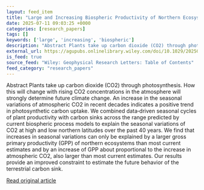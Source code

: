 ```yaml
---
layout: feed_item
title: "Large and Increasing Biospheric Productivity of Northern Ecosystems"
date: 2025-07-11 09:03:25 +0000
categories: [research_papers]
tags: []
keywords: ['large', 'increasing', 'biospheric']
description: "Abstract Plants take up carbon dioxide (CO2) through photosynthesis"
external_url: https://agupubs.onlinelibrary.wiley.com/doi/10.1029/2025GL115983?af=R
is_feed: true
source_feed: "Wiley: Geophysical Research Letters: Table of Contents"
feed_category: "research_papers"
---
```


Abstract Plants take up carbon dioxide (CO2) through photosynthesis. How this will change with rising CO2 concentrations in the atmosphere will strongly determine future climate change. An increase in the seasonal variations of atmospheric CO2 in recent decades indicates a positive trend in photosynthetic carbon uptake. We combined data‐driven seasonal cycles of plant productivity with carbon sinks across the range predicted by current biospheric process models to explain the seasonal variations of CO2 at high and low northern latitudes over the past 40 years. We find that increases in seasonal variations can only be explained by a larger gross primary productivity (GPP) of northern ecosystems than most current estimates and by an increase of GPP about proportional to the increase in atmospheric CO2, also larger than most current estimates. Our results provide an improved constraint to estimate the future behavior of the terrestrial carbon sink.

[Read original article](https://agupubs.onlinelibrary.wiley.com/doi/10.1029/2025GL115983?af=R)
